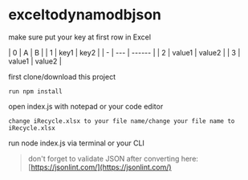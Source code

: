 # exceltodynamodbjson

make sure put your key at first row in Excel

| 0 | A | B |
| 1 | key1 | key2 |
| - | ---    | ------ |
| 2 | value1 | value2 |
| 3 | value1 | value2 |

first clone/download this project
```
run npm install
```

open index.js with notepad or your code editor
```
change iRecycle.xlsx to your file name/change your file name to iRecycle.xlsx
```
run node index.js via terminal or your CLI

> don't forget to validate JSON after converting here: [https://jsonlint.com/](https://jsonlint.com/)
